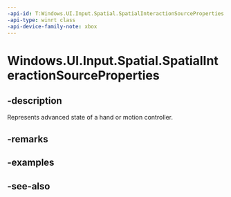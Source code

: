 ```yaml
---
-api-id: T:Windows.UI.Input.Spatial.SpatialInteractionSourceProperties
-api-type: winrt class
-api-device-family-note: xbox
---
```


<!-- Class syntax.
public class SpatialInteractionSourceProperties : Windows.UI.Input.Spatial.ISpatialInteractionSourceProperties
-->

# Windows.UI.Input.Spatial.SpatialInteractionSourceProperties

## -description
Represents advanced state of a hand or motion controller.

## -remarks

## -examples

## -see-also
